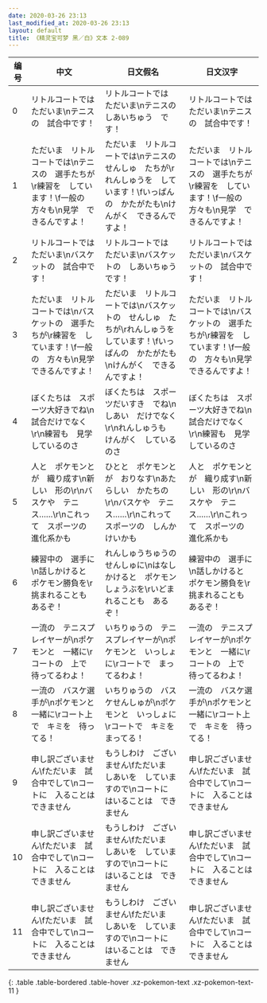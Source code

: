 ```yaml
---
date: 2020-03-26 23:13
last_modified_at: 2020-03-26 23:13
layout: default
title: 《精灵宝可梦 黑／白》文本 2-089
---
```

| 编号 | 中文 | 日文假名 | 日文汉字 |
| ---- | ---- | ---- | --- |
| 0 | リトルコートでは　ただいま\nテニスの　試合中です！ | リトルコートでは　ただいま\nテニスの　しあいちゅう　です！ | リトルコートでは　ただいま\nテニスの　試合中です！ |
| 1 | ただいま　リトルコートでは\nテニスの　選手たちが\r練習を　しています！\f一般の　方々も\n見学　できるんですよ！ | ただいま　リトルコートでは\nテニスの　せんしゅ　たちが\rれんしゅうを　しています！\fいっぱんの　かたがたも\nけんがく　できるんですよ！ | ただいま　リトルコートでは\nテニスの　選手たちが\r練習を　しています！\f一般の　方々も\n見学　できるんですよ！ |
| 2 | リトルコートでは　ただいま\nバスケットの　試合中です！ | リトルコートでは　ただいま\nバスケットの　しあいちゅう　です！ | リトルコートでは　ただいま\nバスケットの　試合中です！ |
| 3 | ただいま　リトルコートでは\nバスケットの　選手たちが\r練習を　しています！\f一般の　方々も\n見学　できるんですよ！ | ただいま　リトルコートでは\nバスケットの　せんしゅ　たちが\rれんしゅうを　しています！\fいっぱんの　かたがたも\nけんがく　できるんですよ！ | ただいま　リトルコートでは\nバスケットの　選手たちが\r練習を　しています！\f一般の　方々も\n見学　できるんですよ！ |
| 4 | ぼくたちは　スポーツ大好きでね\n試合だけでなく\r\n練習も　見学しているのさ | ぼくたちは　スポーツだいすき　でね\nしあい　だけでなく\r\nれんしゅうも　けんがく　しているのさ | ぼくたちは　スポーツ大好きでね\n試合だけでなく\r\n練習も　見学しているのさ |
| 5 | 人と　ポケモンとが　織り成す\n新しい　形の\r\nバスケや　テニス……\r\nこれって　スポーツの　進化系かも | ひとと　ポケモンとが　おりなす\nあたらしい　かたちの\r\nバスケや　テニス……\r\nこれって　スポーツの　しんかけいかも | 人と　ポケモンとが　織り成す\n新しい　形の\r\nバスケや　テニス……\r\nこれって　スポーツの　進化系かも |
| 6 | 練習中の　選手に\n話しかけると　ポケモン勝負を\r挑まれることも　あるぞ！ | れんしゅうちゅうの　せんしゅに\nはなしかけると　ポケモンしょうぶを\rいどまれることも　あるぞ！ | 練習中の　選手に\n話しかけると　ポケモン勝負を\r挑まれることも　あるぞ！ |
| 7 | 一流の　テニスプレイヤーが\nポケモンと　一緒に\rコートの　上で　待ってるわよ！ | いちりゅうの　テニスプレイヤーが\nポケモンと　いっしょに\rコートで　まってるわよ！ | 一流の　テニスプレイヤーが\nポケモンと　一緒に\rコートの　上で　待ってるわよ！ |
| 8 | 一流の　バスケ選手が\nポケモンと　一緒に\rコート上で　キミを　待ってる！ | いちりゅうの　バスケせんしゅが\nポケモンと　いっしょに\rコートで　キミを　まってる！ | 一流の　バスケ選手が\nポケモンと　一緒に\rコート上で　キミを　待ってる！ |
| 9 | 申し訳ございません\fただいま　試合中でして\nコートに　入ることは　できません | もうしわけ　ございません\fただいま　しあいを　していますので\nコートに　はいることは　できません | 申し訳ございません\fただいま　試合中でして\nコートに　入ることは　できません |
| 10 | 申し訳ございません\fただいま　試合中でして\nコートに　入ることは　できません | もうしわけ　ございません\fただいま　しあいを　していますので\nコートに　はいることは　できません | 申し訳ございません\fただいま　試合中でして\nコートに　入ることは　できません |
| 11 | 申し訳ございません\fただいま　試合中でして\nコートに　入ることは　できません | もうしわけ　ございません\fただいま　しあいを　していますので\nコートに　はいることは　できません | 申し訳ございません\fただいま　試合中でして\nコートに　入ることは　できません |
{: .table .table-bordered .table-hover .xz-pokemon-text .xz-pokemon-text-11 }